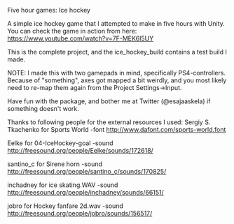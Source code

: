Five hour games: Ice hockey

A simple ice hockey game that I attempted to make in five hours with Unity. You can check the game in action from here:
https://www.youtube.com/watch?v=7F-MEK6l5UY

This is the complete project, and the ice_hockey_build contains a test build I made.

NOTE: I made this with two gamepads in mind, specifically PS4-controllers. Because of "something", axes got mapped a bit weirdly, and you most likely need to re-map them again from the Project Settings->Input.

Have fun with the package, and bother me at Twitter (@esajaaskela) if something doesn't work.

Thanks to following people for the external resources I used:
Sergiy S. Tkachenko for Sports World -font
http://www.dafont.com/sports-world.font

Eelke for 04-IceHockey-goal -sound
http://freesound.org/people/Eelke/sounds/172618/

santino_c for Sirene horn -sound
http://freesound.org/people/santino_c/sounds/170825/

inchadney for ice skating.WAV -sound
http://freesound.org/people/inchadney/sounds/66151/

jobro for Hockey fanfare 2d.wav -sound
http://freesound.org/people/jobro/sounds/156517/